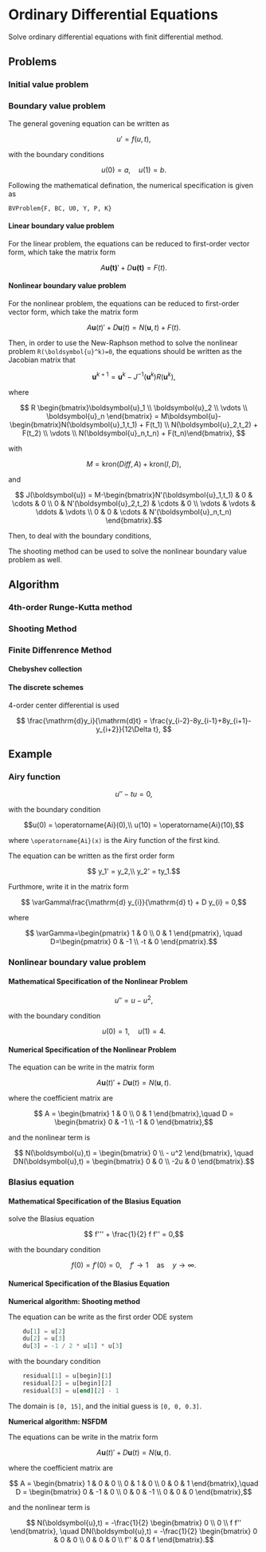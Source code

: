 # Ordinary Differential Equations
Solve ordinary differential equations with finit differential method.

## Problems

### Initial value problem

### Boundary value problem

The general govening equation can be written as

```math
    u' = f(u,t), 
```

with the boundary conditions

```math
    u(0) = a,\quad u(1) = b.
```

Following the mathematical defination, the numerical specification is given as

```@docs
BVProblem{F, BC, U0, Y, P, K}
```

#### Linear boundary value problem

For the linear problem,
the equations can be reduced to first-order vector form, which take the matrix form

```math
    A\boldsymbol{u(t)}' + D\boldsymbol{u(t)} = F(t). 
```

#### Nonlinear boundary value problem
For the nonlinear problem, the equations can be reduced to first-order vector form, which take the matrix form

```math
    A\boldsymbol{u}(t)' + D\boldsymbol{u}(t) = N(\boldsymbol{u},t) + F(t). 
```
<!-- Here, the superscript and subscript choose as a n*n Matrix with subscript i row, j column, and superscript k donate the iteration steps. -->
Then, in order to use the New-Raphson method to solve the nonlinear problem ``R(\boldsymbol{u}^k)=0``, the equations should be written as the Jacobian matrix that

```math
    \boldsymbol{u}^{k+1} = \boldsymbol{u}^k-J^{-1}(\boldsymbol{u}^k)R(\boldsymbol{u}^k),
```

where

```math
    R \begin{bmatrix}\boldsymbol{u}_1 \\ \boldsymbol{u}_2 \\ \vdots \\ \boldsymbol{u}_n \end{bmatrix} = M\boldsymbol{u}-\begin{bmatrix}N(\boldsymbol{u}_1,t_1) + F(t_1) \\ N(\boldsymbol{u}_2,t_2) + F(t_2) \\ \vdots \\ N(\boldsymbol{u}_n,t_n) + F(t_n)\end{bmatrix},

```

with

```math
    M = \mathrm{kron}(Diff,A)+\mathrm{kron}(I,D),
```

and

```math
    J(\boldsymbol{u}) = M-\begin{bmatrix}N'(\boldsymbol{u}_1,t_1) & 0 & \cdots & 0  \\ 0 & N'(\boldsymbol{u}_2,t_2) & \cdots & 0  \\ \vdots & \vdots & \ddots & \vdots \\ 0 & 0 & \cdots & N'(\boldsymbol{u}_n,t_n) \end{bmatrix}.
```

Then, to deal with the boundary conditions,


The shooting method can be used to solve the nonlinear boundary value problem as well.

## Algorithm

### 4th-order Runge-Kutta method

### Shooting Method

### Finite Diffenrence Method

#### Chebyshev collection

#### The discrete schemes
4-order center differential is used 
```math
  \frac{\mathrm{d}y_i}{\mathrm{d}t} = \frac{y_{i-2}-8y_{i-1}+8y_{i+1}-y_{i+2}}{12\Delta t}, 
```

## Example

### Airy function

```math
u'' - t u = 0,
```
with the boundary condition
```math
u(0) = \operatorname{Ai}(0),\\
u(10) = \operatorname{Ai}(10),
```
where ``\operatorname{Ai}(x)`` is the Airy function of the first kind.

The equation can be written as the first order form
```math
    y_1' = y_2,\\
    y_2' = ty_1.
```
Furthmore, write it in the matrix form
```math
    \varGamma\frac{\mathrm{d} y_{i}}{\mathrm{d} t} + D y_{i} = 0,
```
where
```math
    \varGamma=\begin{pmatrix}
        1 & 0 \\
        0 & 1
    \end{pmatrix},
    \quad
    D=\begin{pmatrix}
        0  & -1 \\
        -t & 0
    \end{pmatrix}.
```

### Nonlinear boundary value problem

#### Mathematical Specification of the Nonlinear Problem

```math
    u'' = u - u^2,
```

with the boundary condition

```math
    u(0) = 1,\quad u(1) = 4.
```

#### Numerical Specification of the Nonlinear Problem

The equation can be write in the matrix form

```math
    A\boldsymbol{u}(t)' + D\boldsymbol{u}(t) = N(\boldsymbol{u},t). 
```

where the coefficient matrix are

```math
    A = \begin{bmatrix} 1 & 0 \\ 0 & 1 \end{bmatrix},\quad D = \begin{bmatrix} 0 & -1 \\ -1 & 0 \end{bmatrix},
```

and the nonlinear term is

```math
    N(\boldsymbol{u},t) = \begin{bmatrix} 0 \\ - u^2 \end{bmatrix}, \quad 
    DN(\boldsymbol{u},t) = \begin{bmatrix} 0 & 0  \\ -2u & 0 \end{bmatrix}.
```

### Blasius equation

#### Mathematical Specification of the Blasius Equation
solve the Blasius equation

```math
    f''' + \frac{1}{2} f f'' = 0,
```

with the boundary condition

```math
    f(0) = f'(0) = 0, \quad 
    f' \to 1 \quad \mathrm{as} \quad y \to \infty.
```

#### Numerical Specification of the Blasius Equation

**Numerical algorithm: Shooting method**

The equation can be write as the first order ODE system

```julia
    du[1] = u[2]
    du[2] = u[3]
    du[3] = -1 / 2 * u[1] * u[3]
```

with the boundary condition

```julia
    residual[1] = u[begin][1]
    residual[2] = u[begin][2]
    residual[3] = u[end][2] - 1
```

The domain is `[0, 15]`, and the initial guess is `[0, 0, 0.3]`.

**Numerical algorithm: NSFDM**

The equations can be write in the matrix form

```math
    A\boldsymbol{u}(t)' + D\boldsymbol{u}(t) = N(\boldsymbol{u},t). 
```

where the coefficient matrix are

```math
    A = \begin{bmatrix} 1 & 0 & 0 \\ 0 & 1 & 0 \\ 0 & 0 & 1 \end{bmatrix},\quad 
    D = \begin{bmatrix} 0 & -1 & 0 \\ 0 & 0 & -1 \\ 0 & 0 & 0 \end{bmatrix},
```

and the nonlinear term is

```math
    N(\boldsymbol{u},t) = -\frac{1}{2} \begin{bmatrix} 0 \\ 0 \\ f f'' \end{bmatrix}, \quad 
    DN(\boldsymbol{u},t) = -\frac{1}{2} \begin{bmatrix} 0 & 0 & 0 \\ 0 & 0 & 0 \\ f'' & 0 & f \end{bmatrix}.
```